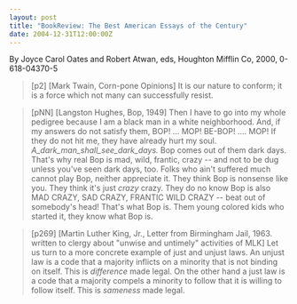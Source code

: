```yaml
---
layout: post
title: "BookReview: The Best American Essays of the Century"
date: 2004-12-31T12:00:00Z
---
```

By Joyce Carol Oates and Robert Atwan, eds, Houghton Mifflin Co, 2000, 0-618-04370-5

> 
> [p2] [Mark Twain, Corn-pone Opinions] It is our nature to conform;
> it is a force which not many can successfully resist.



> [pNN] [Langston Hughes, Bop, 1949]
> Then I have to go into my whole pedigree
> because I am a black man in a white neighborhood.  And, if my answers
> do not satisfy them, BOP! ... MOP! BE-BOP! .... MOP! If they do not
> hit me, they have already hurt my soul.
> _A_dark_man_shall_see_dark_days._
> Bop comes out of them dark days.  That's why real Bop is
> mad, wild, frantic, crazy -- and not to be dug unless you've seen dark
> days, too.  Folks who ain't suffered much cannot play Bop, neither
> appreciate it.  They think Bop is nonsense like you.  They think it's
> just _crazy_ crazy.  They do no know Bop is also MAD CRAZY, SAD
> CRAZY, FRANTIC WILD CRAZY -- beat out of somebody's head!  That's what
> Bop is.  Them young colored kids who started it, they know what Bop
> is.



> [p269] [Martin Luther King, Jr., Letter from Birmingham Jail, 1963. written
> to clergy about "unwise and untimely" activities of MLK] Let us
> turn to a more concrete example of just and unjust laws.  An unjust
> law is a code that a majority inflicts on a minority that is not
> binding on itself.  This is _difference_ made legal.  On the
> other hand a just law is a code that a majority compels a minority to
> follow that it is willing to follow itself.  This is _sameness_
> made legal.
> 



